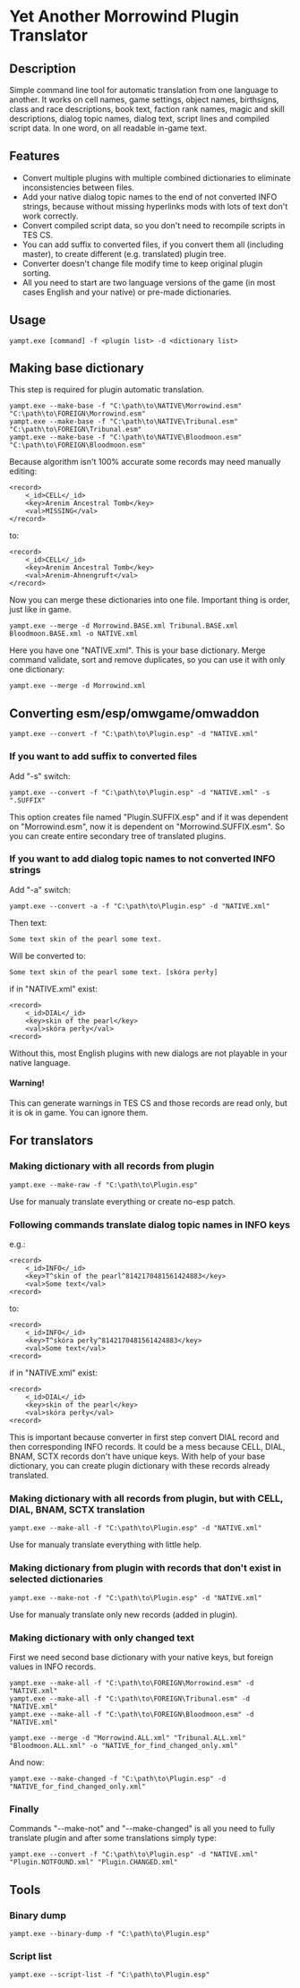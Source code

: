 # Yet Another Morrowind Plugin Translator

## Description

Simple command line tool for automatic translation from one language to another. It works on cell names, game settings, object names, birthsigns, class and race descriptions, book text, faction rank names, magic and skill descriptions, dialog topic names, dialog text, script lines and compiled script data. In one word, on all readable in-game text.

## Features

- Convert multiple plugins with multiple combined dictionaries to eliminate inconsistencies between files.
- Add your native dialog topic names to the end of not converted INFO strings, because without missing hyperlinks mods with lots of text don't work correctly.
- Convert compiled script data, so you don't need to recompile scripts in TES CS.
- You can add suffix to converted files, if you convert them all (including master), to create different (e.g. translated) plugin tree.
- Converter doesn't change file modify time to keep original plugin sorting.
- All you need to start are two language versions of the game (in most cases English and your native) or pre-made dictionaries.

## Usage

    yampt.exe [command] -f <plugin list> -d <dictionary list>


## Making base dictionary

This step is required for plugin automatic translation.

    yampt.exe --make-base -f "C:\path\to\NATIVE\Morrowind.esm" "C:\path\to\FOREIGN\Morrowind.esm"
    yampt.exe --make-base -f "C:\path\to\NATIVE\Tribunal.esm" "C:\path\to\FOREIGN\Tribunal.esm"
    yampt.exe --make-base -f "C:\path\to\NATIVE\Bloodmoon.esm" "C:\path\to\FOREIGN\Bloodmoon.esm"

Because algorithm isn't 100% accurate some records may need manually editing:

    <record>
        <_id>CELL</_id>
        <key>Arenim Ancestral Tomb</key>
        <val>MISSING</val>
    </record>

to:

    <record>
        <_id>CELL</_id>
        <key>Arenim Ancestral Tomb</key>
        <val>Arenim-Ahnengruft</val>
    </record>

Now you can merge these dictionaries into one file. Important thing is order, just like in game.

    yampt.exe --merge -d Morrowind.BASE.xml Tribunal.BASE.xml Bloodmoon.BASE.xml -o NATIVE.xml

Here you have one "NATIVE.xml". This is your base dictionary.
Merge command validate, sort and remove duplicates, so you can use it with only one dictionary:

    yampt.exe --merge -d Morrowind.xml


## Converting esm/esp/omwgame/omwaddon

    yampt.exe --convert -f "C:\path\to\Plugin.esp" -d "NATIVE.xml"

### If you want to add suffix to converted files

Add "-s" switch:

    yampt.exe --convert -f "C:\path\to\Plugin.esp" -d "NATIVE.xml" -s ".SUFFIX"

This option creates file named "Plugin.SUFFIX.esp" and if it was dependent on "Morrowind.esm", now it is dependent on "Morrowind.SUFFIX.esm".
So you can create entire secondary tree of translated plugins.

### If you want to add dialog topic names to not converted INFO strings

Add "-a" switch:

    yampt.exe --convert -a -f "C:\path\to\Plugin.esp" -d "NATIVE.xml"

Then text:

    Some text skin of the pearl some text.

Will be converted to:

    Some text skin of the pearl some text. [skóra perły]

if in "NATIVE.xml" exist:

    <record>
        <_id>DIAL</_id>
        <key>skin of the pearl</key>
        <val>skóra perły</val>
    <record>

Without this, most English plugins with new dialogs are not playable in your native language.

#### Warning!

This can generate warnings in TES CS and those records are read only, but it is ok in game. You can ignore them.

## For translators

### Making dictionary with all records from plugin

    yampt.exe --make-raw -f "C:\path\to\Plugin.esp"

Use for manualy translate everything or create no-esp patch.

### Following commands translate dialog topic names in INFO keys 
e.g.:

    <record>
        <_id>INFO</_id>
        <key>T^skin of the pearl^8142170481561424883</key>
        <val>Some text</val>
    <record>

to:

    <record>
        <_id>INFO</_id>
        <key>T^skóra perły^8142170481561424883</key>
        <val>Some text</val>
    <record>

if in "NATIVE.xml" exist:

    <record>
        <_id>DIAL</_id>
        <key>skin of the pearl</key>
        <val>skóra perły</val>
    <record>

This is important because converter in first step convert DIAL record and then corresponding INFO records.
It could be a mess because CELL, DIAL, BNAM, SCTX records don't have unique keys.
With help of your base dictionary, you can create plugin dictionary with these records already translated.

### Making dictionary with all records from plugin, but with CELL, DIAL, BNAM, SCTX translation

    yampt.exe --make-all -f "C:\path\to\Plugin.esp" -d "NATIVE.xml"

Use for manualy translate everything with little help.

### Making dictionary from plugin with records that don't exist in selected dictionaries

    yampt.exe --make-not -f "C:\path\to\Plugin.esp" -d "NATIVE.xml"

Use for manualy translate only new records (added in plugin).

### Making dictionary with only changed text

First we need second base dictionary with your native keys, but foreign values in INFO records.

    yampt.exe --make-all -f "C:\path\to\FOREIGN\Morrowind.esm" -d "NATIVE.xml"
    yampt.exe --make-all -f "C:\path\to\FOREIGN\Tribunal.esm" -d "NATIVE.xml"
    yampt.exe --make-all -f "C:\path\to\FOREIGN\Bloodmoon.esm" -d "NATIVE.xml"

    yampt.exe --merge -d "Morrowind.ALL.xml" "Tribunal.ALL.xml" "Bloodmoon.ALL.xml" -o "NATIVE_for_find_changed_only.xml"

And now:

    yampt.exe --make-changed -f "C:\path\to\Plugin.esp" -d "NATIVE_for_find_changed_only.xml"


### Finally

Commands "--make-not" and "--make-changed" is all you need to fully translate plugin and after some translations simply type:

    yampt.exe --convert -f "C:\path\to\Plugin.esp" -d "NATIVE.xml" "Plugin.NOTFOUND.xml" "Plugin.CHANGED.xml"


## Tools

### Binary dump

    yampt.exe --binary-dump -f "C:\path\to\Plugin.esp"


### Script list

    yampt.exe --script-list -f "C:\path\to\Plugin.esp"
